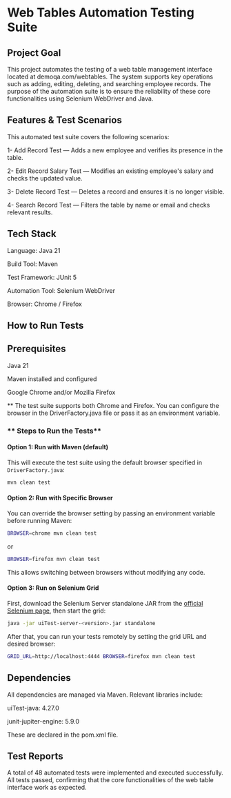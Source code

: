 # Web Tables Automation Testing Suite

## Project Goal
This project automates the testing of a web table management interface located at demoqa.com/webtables. The system supports key operations such as adding, editing, deleting, and searching employee records. The purpose of the automation suite is to ensure the reliability of these core functionalities using Selenium WebDriver and Java.

## Features & Test Scenarios
This automated test suite covers the following scenarios:

1- Add Record Test — Adds a new employee and verifies its presence in the table.

2- Edit Record Salary Test — Modifies an existing employee's salary and checks the updated value.

3- Delete Record Test — Deletes a record and ensures it is no longer visible.

4- Search Record Test — Filters the table by name or email and checks relevant results.

## Tech Stack
Language: Java 21

Build Tool: Maven

Test Framework: JUnit 5

Automation Tool: Selenium WebDriver

Browser: Chrome / Firefox

## How to Run Tests
## Prerequisites
Java 21

Maven installed and configured

Google Chrome and/or Mozilla Firefox

** The test suite supports both Chrome and Firefox. You can configure the browser in the DriverFactory.java file or pass it as an environment variable.

### ** Steps to Run the Tests**

#### Option 1: Run with Maven (default)

This will execute the test suite using the default browser specified in `DriverFactory.java`:

```bash
mvn clean test
```

#### Option 2: Run with Specific Browser

You can override the browser setting by passing an environment variable before running Maven:

```bash
BROWSER=chrome mvn clean test
```

or

```bash
BROWSER=firefox mvn clean test
```

This allows switching between browsers without modifying any code.

#### Option 3: Run on Selenium Grid

First, download the Selenium Server standalone JAR from the [official Selenium page](https://www.selenium.dev/downloads/), then start the grid:

```bash
java -jar uiTest-server-<version>.jar standalone
```

After that, you can run your tests remotely by setting the grid URL and desired browser:

```bash
GRID_URL=http://localhost:4444 BROWSER=firefox mvn clean test
```

## Dependencies
All dependencies are managed via Maven. Relevant libraries include:

uiTest-java: 4.27.0

junit-jupiter-engine: 5.9.0

These are declared in the pom.xml file.

## Test Reports
A total of 48 automated tests were implemented and executed successfully. 
All tests passed, confirming that the core functionalities of the web table interface work as expected.
